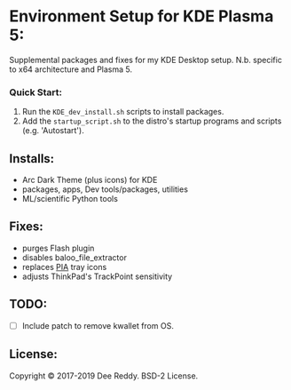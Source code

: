 # Environment Setup for KDE Plasma 5:

Supplemental packages and fixes for my KDE Desktop setup.
N.b. specific to x64 architecture and Plasma 5.

### Quick Start:
1. Run the `KDE_dev_install.sh` scripts to install packages.
2. Add the `startup_script.sh` to the distro's startup programs and scripts (e.g. 'Autostart').

## Installs:
* Arc Dark Theme (plus icons) for KDE
* packages, apps, Dev tools/packages, utilities
* ML/scientific Python tools

## Fixes:
* purges Flash plugin
* disables baloo_file_extractor
* replaces [PIA](https://www.privateinternetaccess.com/) tray icons
* adjusts ThinkPad's TrackPoint sensitivity

## TODO:
+ [ ] Include patch to remove kwallet from OS.

## License:
Copyright © 2017-2019 Dee Reddy. BSD-2 License.
